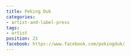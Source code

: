 ```yaml
---
title: Peking Duk
categories:
- artist-and-label-press
tags:
- artist
position: 21
facebook: https://www.facebook.com/pekingduk/
---
```


